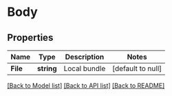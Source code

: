 # Body

## Properties
Name | Type | Description | Notes
------------ | ------------- | ------------- | -------------
**File** | **string** | Local bundle | [default to null]

[[Back to Model list]](../README.md#documentation-for-models) [[Back to API list]](../README.md#documentation-for-api-endpoints) [[Back to README]](../README.md)


